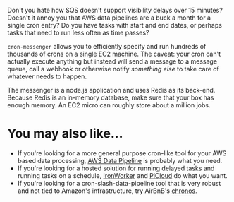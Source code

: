 Don't you hate how SQS doesn't support visibility delays over 15 minutes? Doesn't it annoy you that AWS data pipelines are a buck a month for a single cron entry? Do you have tasks with start and end dates, or perhaps tasks that need to run less often as time passes?

`cron-messenger` allows you to efficiently specify and run hundreds of thousands of crons on a single EC2 machine. The caveat: your cron can't actually execute anything but instead will send a message to a message queue, call a webhook or otherwise notify _something else_ to take care of whatever needs to happen.

The messenger is a node.js application and uses Redis as its back-end. Because Redis is an in-memory database, make sure that your box has enough memory. An EC2 micro can roughly store about a million jobs.

# You may also like...

* If you're looking for a more general purpose cron-like tool for your AWS based data processing, [AWS Data Pipeline](http://aws.amazon.com/datapipeline/) is probably what you need.
* If you're looking for a hosted solution for running delayed tasks and running tasks on a schedule, [IronWorker](http://dev.iron.io/worker/scheduling/) and [PiCloud](http://blog.picloud.com/2010/08/10/crons-in-the-cloud/) do what you want.
* If you're looking for a cron-slash-data-pipeline tool that is very robust and not tied to Amazon's infrastructure, try AirBnB's [chronos](https://github.com/airbnb/chronos).